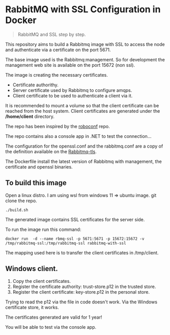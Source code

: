 # RabbitMQ with SSL Configuration in Docker

> RabbitMQ and SSL step by step.

This repository aims to build a Rabbitmq image with SSL to access the node and authenticate via a certificate on the port 5671.

The base image used is the Rabbitmq:management. So for development the management web site is available on the port 15672 (non ssl).

The image is creating the necessary certificates.
- Certificate authorithy.
- Server certificate used by Rabbitmq to configure amqps.
- Client certificate to be used to authenticate a client via it. 

It is recommended to mount a volume so that the client certificate can be reached from the
host system. Client certificates are generated under the **/home/client** directory.

The repo has been inspired by the [roboconf](https://github.com/roboconf/rabbitmq-with-ssl-in-docker) repo. <br>

The repo contains also a console app in .NET to test the connection...

The configuration for the openssl.conf and the rabbitmq.conf are a copy of the definition available on the [Rabbitmq-tls](https://www.rabbitmq.com/ssl.html).

The Dockerfile install the latest version of Rabbitmq with management, the certificate and openssl binaries.

## To build this image

Open a linux distro. I am using wsl from windows 11 => ubuntu image.
git clone the repo.

```
./build.sh
```

The generated image contains SSL certificates for the server side.

To run the image run this command:

```
docker run  -d --name rbmq-ssl -p 5671:5671 -p 15672:15672 -v /tmp/rabbitmq-ssl:/tmp/rabbitmq-ssl rabbitmq-with-ssl
```

The mapping used here is to transfer the client certificates in /tmp/client.

## Windows client.

1. Copy the client certificates.
2. Register the certificate authority: trust-store.p12 in the trusted store.
3. Register the client certificate: key-store.p12 in the personal store.

Trying to read the p12 via the file in code doesn't work. Via the Windows certificate store, it works.

The certificates generated are valid for 1 year!

You will be able to test via the console app.
